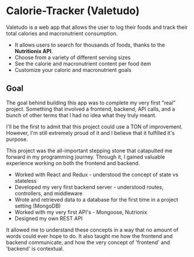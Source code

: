 # Calorie-Tracker (Valetudo)

Valetudo is a web app that allows the user to log their foods and track their total calories and macronutrient consumption.
- It allows users to search for thousands of foods, thanks to the **Nutritionix API**.
- Choose from a variety of different serving sizes
- See the calorie and macronutrient content per food item
- Customize your caloric and macronutrient goals

## Goal

The goal behind building this app was to complete my very first "real" project. Something that involved a frontend, backend, API calls, and a bunch of other terms that I had no idea what they truly meant.

I'll be the first to admit that this project could use a TON of improvement. However, I'm still extremely proud of it and I believe that it fulfilled it's purpose.

This project was the all-important stepping stone that catapulted me forward in my programming journey. Through it, I gained valuable experience working on both the frontend and backend.
- Worked with React and Redux - understood the concept of state vs stateless
- Developed my very first backend server - understood routes, controllers, and middleware
- Wrote and retrieved data to a database for the first time in a project setting (MongoDB)
- Worked with my very first API's - Mongoose, Nutrionix
- Designed my own REST API

It allowed me to understand these concepts in a way that no amount of words could ever hope to do. It also taught me how the frontend and backend communicate, and how the very concept of 'frontend' and 'backend' is contextual.





